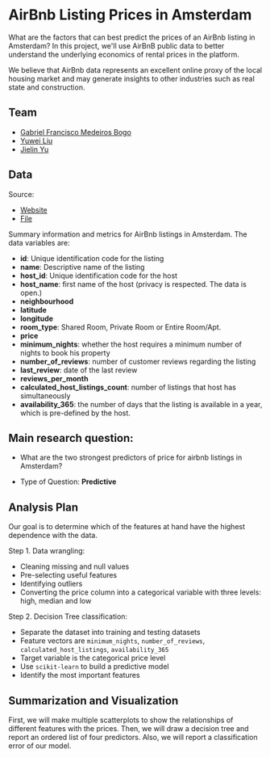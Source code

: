 # AirBnb Listing Prices in Amsterdam

What are the factors that can best predict the prices of an AirBnb listing in Amsterdam? In this project, we'll use AirBnB public data to better understand the underlying economics of rental prices in the platform.

We believe that AirBnb data represents an excellent online proxy of the local housing market and may generate insights to other industries such as real state and construction.

## Team

- [Gabriel Francisco Medeiros Bogo](www.github.com/GabrielBogo)
- [Yuwei Liu](https://github.com/liuyuwei169)
- [Jielin Yu](https://github.com/jielinyu)

## Data

Source:
* [Website](http://insideairbnb.com/get-the-data.html)  
* [File](http://data.insideairbnb.com/the-netherlands/north-holland/amsterdam/2018-10-05/visualisations/listings.csv)

Summary information and metrics for AirBnb listings in Amsterdam. The data variables are:  
* **id**: Unique identification code for the listing
* **name**: Descriptive name of the listing
* **host_id**: Unique identification code for the host
* **host_name**: first name of the host (privacy is respected. The data is open.)
* **neighbourhood**
* **latitude**
* **longitude**
* **room_type**: Shared Room, Private Room or Entire Room/Apt.
* **price**
* **minimum_nights**: whether the host requires a minimum number of nights to book his property
* **number_of_reviews**: number of customer reviews regarding the listing
* **last_review**: date of the last review
* **reviews_per_month**
* **calculated_host_listings_count**: number of listings that host has simultaneously
* **availability_365**: the number of days that the listing is available in a year, which is pre-defined by the host.

## Main research question:

- What are the two strongest predictors of price for airbnb listings in Amsterdam?

- Type of Question: **Predictive**


## Analysis Plan

Our goal is to determine which of the features at hand have the highest dependence with the data.

Step 1. Data wrangling:

- Cleaning missing and null values
- Pre-selecting useful features
- Identifying outliers
- Converting the price column into a categorical variable with three levels: high, median and low

Step 2. Decision Tree classification:

- Separate the dataset into training and testing datasets
- Feature vectors are `minimum_nights`, `number_of_reviews`, `calculated_host_listings`, `availability_365`
- Target variable is the categorical price level
- Use `scikit-learn` to build a predictive model
- Identify the most important features


## Summarization and Visualization

First, we will make multiple scatterplots to show the relationships of different features with the prices. Then, we will draw a decision tree and report an ordered list of four predictors. Also, we will report a classification error of our model.
